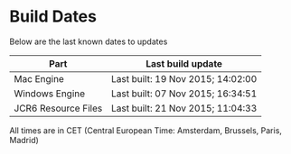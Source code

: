 # Build Dates

Below are the last known dates to updates

Part | Last build update
-----|-----
Mac Engine | Last built: 19 Nov 2015; 14:02:00
Windows Engine | Last built: 07 Nov 2015; 16:34:51
JCR6 Resource Files | Last built: 21 Nov 2015; 11:04:33
All times are in CET (Central European Time: Amsterdam, Brussels, Paris, Madrid)



